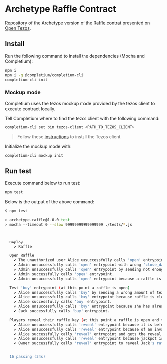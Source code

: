 # Archetype Raffle Contract

Repository of the [Archetype](https://archetype-lang.org/) version of the [Raffle contrat](https://opentezos.com/archetype/raffle-example/raffle-contract) presented on [Open Tezos](https://opentezos.com/).

## Install

Run the following command to install the dependencies (Mocha and Completium):

```bash
npm i
npm i -g @completium/completium-cli
completium-cli init
```

### Mockup mode

Completium uses the tezos mockup mode provided by the tezos client to execute contract locally.

Tell Completium where to find the tezos client with the following command:
```bash
completium-cli set bin tezos-client <PATH_TO_TEZOS_CLIENT>
```

> Follow these [instructions](https://assets.tqtezos.com/docs/setup/1-tezos-client/) to install the Tezos client

Initialize the mockup mode with:
```bash
completium-cli mockup init
```

## Run test

Execute command below to run test:

```bash
npm test
```

Below is the output of the above command:

```bash
$ npm test

> archetype-raffle@1.0.0 test
> mocha --timeout 0 --slow 99999999999999999 ./tests/*.js



  Deploy
    ✔ Raffle

  Open Raffle
    ✔ The unauthorized user Alice unsuccessfully calls 'open' entrypoint.
    ✔ Admin unsuccessfully calls 'open' entrypoint with wrong 'close_date'.
    ✔ Admin unsuccessfully calls 'open' entrypoint by sending not enough tez to the contract.
    ✔ Admin successfully calls 'open' entrypoint.
    ✔ Admin unsuccessfully calls 'open' entrypoint because a raffle is already open.

  Test 'buy' entrypoint (at this point a raffle is open)
    ✔ Alice unsuccessfully calls 'buy' by sending a wrong amount of tez.
    ✔ Alice unsuccessfully calls 'buy' entrypoint because raffle is closed.
    ✔ Alice successfully calls 'buy' entrypoint.
    ✔ Alice unsuccessfully calls 'buy' entrypoint because she has already bought one.
    ✔ Jack successfully calls 'buy' entrypoint.

  Players reveal their raffle key (at this point a raffle is open and two players participated)
    ✔ Alice unsuccessfully calls 'reveal' entrypoint because it is before the 'close_date'.
    ✔ Alice unsuccessfully calls 'reveal' entrypoint because of an invalid chest key.
    ✔ Alice successfully calls 'reveal' entrypoint and gets the reveal fee.
    ✔ Alice unsuccessfully calls 'reveal' entrypoint because jackpot is already transferred.
    ✔ Owner successfully calls 'reveal' entrypoint to reveal Jack's raffle key; jackpot is transferred.


  16 passing (34s)
```